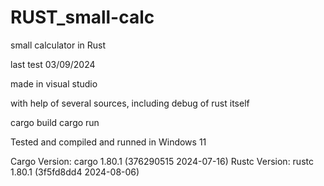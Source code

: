 # RUST_small-calc
small calculator in Rust

last test 03/09/2024



made in visual studio

with help of several sources, including debug of rust itself

cargo build
cargo run


Tested and compiled and runned in Windows 11

Cargo Version: cargo 1.80.1 (376290515 2024-07-16) Rustc Version: rustc 1.80.1 (3f5fd8dd4 2024-08-06)


